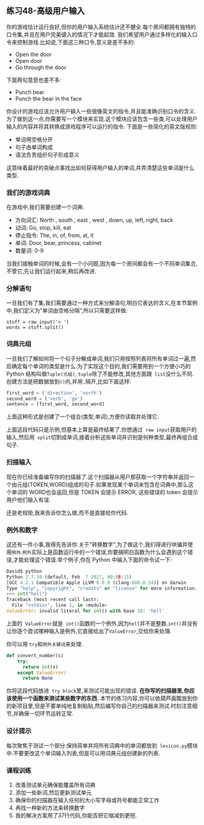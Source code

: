 ## 练习48-高级用户输入
你的游戏估计运行良好,但你的用户输入系统估计还不健全.每个房间都拥有独特的口令集,并且在用户完美键入的情况下才能起效. 我们希望用户通过多样化的输入口令来控制游戏.比如说,下面这三种口令,意义是差不多的:
* Open the door
* Open door
* Go through the door  

下面两句意思也差不多:
* Punch bear
* Punch the bear in the face  

你设计的游戏应该允许用户输入一些很像英文的指令,并且能准确识别口令的含义.为了做到这一点,你需要写一个模块来实现.这个模块应该包含一些类,可以处理用户输入的内容并将其转换成游戏程序可以运行的指令. 下面是一些简化的英文版规则:
* 单词用空格分开
* 句子由单词构成
* 语法负责组织句子形成意义  

这意味着最好的突破点事找出如何获得用户输入的单词,并弄清楚这些单词是什么类型.
### 我们的游戏词典
在游戏中,我们需要创建一个词典:
* 方向词汇: North , south , east , west , down, up, left, right, back
* 动词: Go, stop, kill, eat
* 停止指令: The, in, of, from, at, it
* 单词: Door, bear, princess,  cabinet
* 数量词: 0-9  

当我们接触单词的时候,会有一个小问题,因为每一个房间都会有一个不同单词集合,不管它,先让我们运行起来,稍后再改进.  

### 分解语句
一旦我们有了集,我们需要通过一种方式来分解语句,明白它表达的含义,在本节案例中,我们定义为"单词由空格分隔",所以只需要这样做:
```
stuff = raw_input('> ')
words = stuff.split()

```
### 词典元组
一旦我们了解如何将一个句子分解成单词,我们只用按照列表将所有单词过一遍,然后确定每个单词的类型是什么.为了实现这个目的,我们需要用到一个方便小巧的Python 结构叫做`Tuple(元组)`, `tuple`除了不能修改,其他方面跟` list`没什么不同.创建方法是把数据放到`()`内,并用`,`隔开,比如下面这样:
```py
first_word = ('direction', 'north')
second_word = ('verb', 'go')
sentence = [first_word, second_word]
```
上面这种形式是创建了一个组合(类型,单词),方便你读取并处理它.  

上面这段代码只是示例,但基本上算是最终结果了.你想通过` raw input`获取用户的输入,然后用` split`切割成单词,接着分析这些单词并识别是何种类型,最终再组合成句子.

### 扫描输入
现在你已经准备编写你的扫描器了.这个扫描器从用户那获取一个字符串并返回一个由元组(TOKEN,WORD)组成的句子.如果发现某个单词未包含在词典中,那么这个单词的 WORD也会返回,但是 TOKEN 会提示 ERROR, 这些错误的 token 会提示用户他们输入有误.

还是老规矩,我来告诉你怎么做,而不是直接给你代码.  

### 例外和数字
这还有一件小事,我得先告诉你.关于"转换数字",为了做这个,我们得进行哄骗并使用`例外`.`例外`实际上是函数运行中的一个错误,你要搞明白函数为什么会遇到这个错误,才能处理这个错误.举个例子,你在 Python 中输入下面的命令试一下:  
```py
David$ python
Python 2.7.10 (default, Feb  7 2017, 00:08:15)
[GCC 4.2.1 Compatible Apple LLVM 8.0.0 (clang-800.0.34)] on darwin
Type "help", "copyright", "credits" or "license" for more information.
>>> int("hell")
Traceback (most recent call last):
  File "<stdin>", line 1, in <module>
ValueError: invalid literal for int() with base 10: 'hell'
```
上面的` ValueError`就是` int()`函数的一个例外,因为`hell`并不是整数.`int()`并没有让你逐个尝试哪种输入是例外,它直接给出了`ValueError`,交给你来处理.  

你可以用 `try`和`例外关键词`来处理.  
```py
def convert_number(s)
    try:
      return int(s)
    except ValueError:
      return None
```
你将这段代码放进` try block`里,来测试可能出现的错误. **在你写的扫描器里,你应该使用一个函数来测试某些数字的东西.**  本节的练习内容,你可以依葫芦画瓢放到你的新项目里,但是不要单纯地复制粘贴,然后编写你自己的扫描器来测试.时刻注意细节,并确保一切环节运转正常.


### 设计提示
每次聚焦于测试一个部分.保持简单并将所有词典中的单词都放到` lexicon.py`模块中.不要更改这个单词输入列表,但是可以用词典元组创建新的列表.  

### 课程训练
1. 改善测试单元确保能覆盖所有词典
2. 添加一些新词,然后更新测试单元
3. 确保你的扫描器在输入任何的大小写字母或符号都能正常工作
4. 再找一种新的方法来转换数字
5. 我的解决方案用了37行代码,你能否把它缩减到更短.
